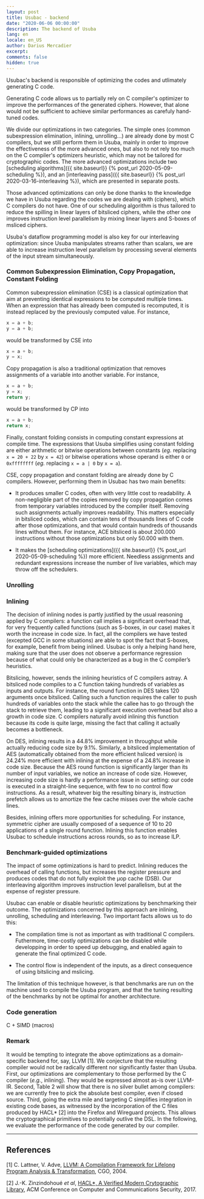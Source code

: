 ```yaml
---
layout: post
title: Usubac - backend
date: "2020-06-06 00:00:00"
description: The backend of Usuba
lang: en
locale: en_US
author: Darius Mercadier
excerpt: 
comments: false
hidden: true
---
```



Usubac's backend is responsible of optimizing the codes and utlimately
generating C code.

Generating C code allows us to partially rely on C compiler's
optimizer to improve the performances of the generated
ciphers. However, that alone would not be sufficient to achieve
similar performances as carefuly hand-tuned codes.

We divide our optimizations in two categories. The simple ones (common
subexpression elimination, inlining, unrolling...) are already done by
most C compilers, but we still perform them in Usuba, mainly in order
to improve the effectiveness of the more advanced ones, but also to
not rely too much on the C compiler's optimizers heuristic, which may
not be tailored for cryptographic codes. The more advanced
optimizations include two [scheduling algorithms]({{ site.baseurl}} {%
post_url 2020-05-09-scheduling %}), and an [interleaving pass]({{
site.baseurl}} {% post_url 2020-03-16-interleaving %}), which are
presented in separate posts.

Those advanced optimizations can only be done thanks to the knowledge
we have in Usuba regarding the codes we are dealing with (ciphers),
which C compilers do not have. One of our scheduling algorithm is thus
tailored to reduce the spilling in linear layers of bitsliced ciphers,
while the other one improves instruction level parallelism by mixing
linear layers and S-boxes of msliced ciphers.

Usuba's dataflow programming model is also key for our interleaving
optimization: since Usuba manipulates streams rather than scalars, we
are able to increase instruction level parallelism by processing
several elements of the input stream simultaneously.



### Common Subexpression Elimination, Copy Propagation, Constant Folding

Common subexpression elimination (CSE) is a classical optimization
that aim at preventing identical expressions to be computed multiple
times. When an expression that has already been computed is
recomputed, it is instead replaced by the previously computed
value. For instance,

```c
x = a + b;
y = a + b;
```

would be transformed by CSE into

```c
x = a + b;
y = x;
```

Copy propagation is also a traditional optimization that removes
assignments of a variable into another variable. For instance,

```c
x = a + b;
y = x;
return y;
```

would be transformed by CP into

```c
x = a + b;
return x;
```

Finally, constant folding consists in computing constant expressions
at compile time. The expressions that Usuba simplifies using constant
folding are either arithmetic or bitwise operations between constants
(_eg._ replacing `x = 20 + 22` by `x = 42`) or bitwise operations
whose operand is either `0` or `0xffffffff` (_eg._ replacing `x = a |
0` by `x = a`).

CSE, copy propagation and constant folding are already done by C
compilers. However, performing them in Usubac has two main benefits:

 - It produces smaller C codes, often with very little cost to
   readability. A non-negligible part of the copies removed by copy
   propagation comes from temporary variables introduced by the
   compiler itself. Removing such assignments actually improves
   readability. This matters especially in bitsliced codes, which can
   contain tens of thousands lines of C code after those
   optimizations, and that would contain hundreds of thousands lines
   without them. For instance, ACE bitsliced is about 200.000
   instructions without those optimizations but only 50.000 with them.
   
 - It makes the [scheduling optimizations]({{ site.baseurl}} {%
   post_url 2020-05-09-scheduling %}) more efficient. Needless
   assignments and redundant expressions increase the number of live
   variables, which may throw off the schedulers. 

### Unrolling



### Inlining

The decision of inlining nodes is partly justified by the usual
reasoning applied by C compilers: a function call implies a
significant overhead that, for very frequently called functions (such
as S-boxes, in our case) makes it worth the increase in code size. In
fact, all the compilers we have tested (excepted GCC in some
situations) are able to spot the fact that S-boxes, for example,
benefit from being inlined. Usubac is only a helping hand here, making
sure that the user does not observe a performance regression because
of what could only be characterized as a bug in the C compiler’s
heuristics.

Bitslicing, however, sends the inlining heuristics of C compilers
astray. A bitsliced node compiles to a C function taking hundreds of
variables as inputs and outputs. For instance, the round function in
DES takes 120 arguments once bitsliced. Calling such a function
requires the caller to push hundreds of variables onto the stack while
the callee has to go through the stack to retrieve them, leading to a
significant execution overhead but also a growth in code size. C
compilers naturally avoid inlining this function because its code is
quite large, missing the fact that calling it actually becomes a
bottleneck.

On DES, inlining results in a 44.8% improvement in throughput while
actually reducing code size by 9.1%. Similarly, a bitsliced
implementation of AES (automatically obtained from the more efficient
hsliced version) is 24.24% more efficient with inlining at the expense
of a 24.8% increase in code size.  Because the AES round function is
significantly larger than its number of input variables, we notice an
increase of code size. However, increasing code size is hardly a
performance issue in our setting: our code is executed in a
straight-line sequence, with few to no control flow instructions. As a
result, whatever big the resulting binary is, instruction prefetch
allows us to amortize the few cache misses over the whole cache lines.

Besides, inlining offers more opportunities for scheduling. For
instance, symmetric cipher are usually composed of a sequence of 10 to
20 applications of a single round function.  Inlining this function
enables Usubac to schedule instructions across rounds, so as to
increase ILP.


### Benchmark-guided optimizations


The impact of some optimizations is hard to predict. Inlining reduces
the overhead of calling functions, but increases the register pressure
and produces codes that do not fully exploit the μop cache (DSB). Our
interleaving algorithm improves instruction level parallelism, but at
the expense of register pressure.

Usubac can enable or disable heuristic optimizations by benchmarking
their outcome. The optimizations concerned by this approach are
inlining, unrolling, scheduling and interleaving. Two important facts allows us
to do this:

 - The compilation time is not as important as with traditional C
   compilers.  
   Futhermore, time-costly optimizations can be disabled while
   developping in order to speed up debugging, and enabled again to
   generate the final optimized C code.
   
 - The control flow is independent of the inputs, as a direct
   consequence of using bitslicing and mslicing.



The limitation of this technique however, is that benchmarks are run
on the machine used to compile the Usuba program, and that the tuning
resulting of the benchmarks by not be optimal for another architecture.



### Code generation


C + SIMD (macros)




### Remark

It would be tempting to integrate the above optimizations as a
domain-specific backend for, say, LLVM [1].  We conjecture that the
resulting compiler would not be radically different nor significantly
faster than Usuba. First, our optimizations are complementary to those
performed by the C compiler (_e.g._, inlining). They would be
expressed almost as-is over LLVM-IR. Second, Table 2 will show that
there is no silver bullet among compilers: we are currently free to
pick the absolute best compiler, even if closed source. Third, going
the extra mile and targeting C simplifies integration in existing code
bases, as witnessed by the incorporation of the C files produced by
HACL* [2] into the Firefox and Wireguard projects. This allows the
cryptographical primitives to potentially outlive the DSL. In the
following, we evaluate the performance of the code generated by our
compiler.


---
## References

[1] C. Lattner, V. Adve, [LLVM: A Compilation Framework for Lifelong Program Analysis & Transformation](https://llvm.org/pubs/2003-09-30-LifelongOptimizationTR.pdf), CGO, 2004.

[2] J.-K. Zinzindohoué _et al_, [HACL*, A Verified Modern Crytographic Library](https://hal.inria.fr/hal-01588421v2/document), ACM Conference on Computer and Communications Security, 2017.
